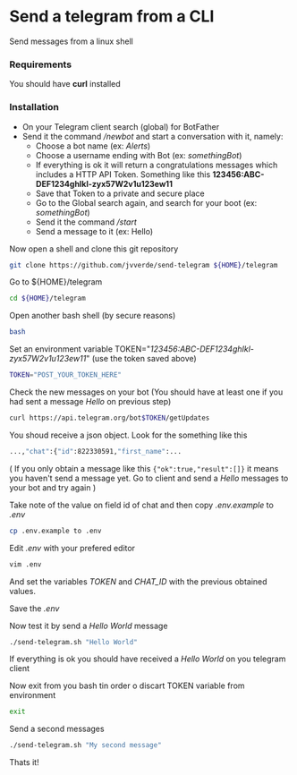 # Send a telegram from a CLI
Send messages from a linux shell

### Requirements

You should have **curl** installed

### Installation

* On your Telegram client search (global) for BotFather
* Send it the command */newbot* and start a conversation with it, namely:
  * Choose a bot name (ex: *Alerts*)
  * Choose a username ending with Bot (ex: *somethingBot*)
  * If everything is ok it will return a congratulations messages which includes a HTTP API Token. Something like this **123456:ABC-DEF1234ghIkl-zyx57W2v1u123ew11**
  * Save that Token to a private and secure place
  * Go to the Global search again, and search for your boot (ex: *somethingBot*)
  * Send it the command */start*
  * Send a message to it (ex: Hello)

Now open a shell and clone this git repository
```bash
git clone https://github.com/jvverde/send-telegram ${HOME}/telegram
```
Go to ${HOME}/telegram
```bash
cd ${HOME}/telegram
```
Open another bash shell (by secure reasons)
```bash
bash
```
Set an environment variable TOKEN="*123456:ABC-DEF1234ghIkl-zyx57W2v1u123ew11*" (use the token saved above)
```bash
TOKEN="POST_YOUR_TOKEN_HERE"
```
Check the new messages on your bot (You should have at least one if you had sent a message *Hello* on previous step)
```bash
curl https://api.telegram.org/bot$TOKEN/getUpdates
```
You shoud receive a json object. Look for the something like this
```bash
...,"chat":{"id":822330591,"first_name":...
```
( If you only obtain a message like this ``` {"ok":true,"result":[]} ``` it means you haven't send a message yet. Go to client and send a *Hello* messages to your bot and try again )

Take note of the value on field id of chat and then copy *.env.example* to *.env*

```bash
cp .env.example to .env
```
Edit *.env* with your prefered editor
```bash
vim .env
```
And set the variables *TOKEN* and *CHAT_ID* with the previous obtained values.

Save the *.env*

Now test it by send a *Hello World* message
```bash
./send-telegram.sh "Hello World"
```
If everything is ok you should have received a *Hello World* on you telegram client

Now exit from you bash tin order o discart TOKEN variable from environment 
```bash
exit
```
Send a second messages
```bash
./send-telegram.sh "My second message"
```

Thats it!


